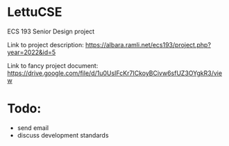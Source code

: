 # LettuCSE
ECS 193 Senior Design project


Link to project description:
https://albara.ramli.net/ecs193/project.php?year=2022&id=5

Link to fancy project document:
https://drive.google.com/file/d/1u0UsIFcKr7ICkoyBCivw6sfUZ3OYgkR3/view

# Todo:
* send email
* discuss development standards
